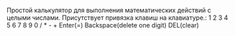 Простой калькулятор для выполнения математических действий с целыми числами.
Присутствует привязка клавиш на клавиатуре.:
1 2 3 4 5 6 7 8 9 0
/ * - + Enter(=) Backspace(delete one digit) DEL(clear)
